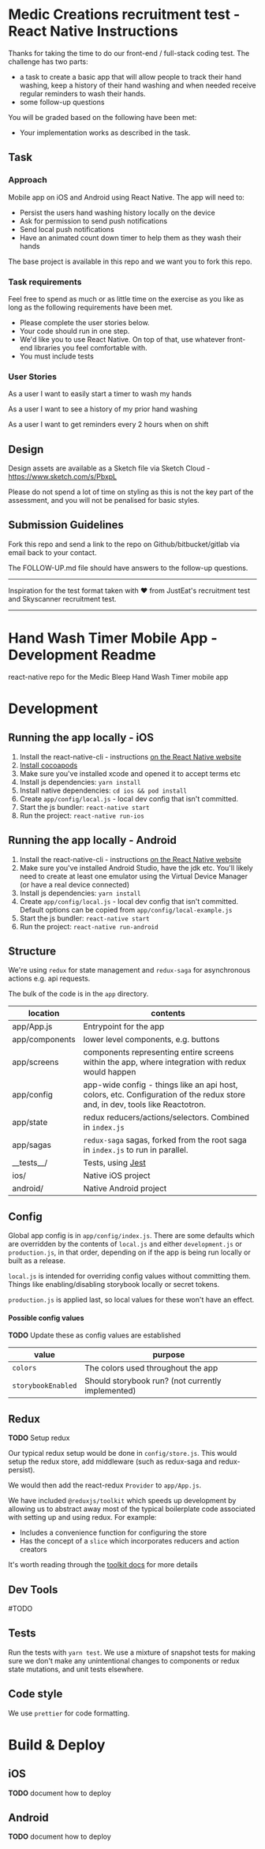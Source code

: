 # Medic Creations recruitment test - React Native Instructions

Thanks for taking the time to do our front-end / full-stack coding test. The challenge has two parts:

* a task to create a basic app that will allow people to track their hand washing, keep a history of their hand washing and when needed receive regular reminders to wash their hands.
* some follow-up questions

You will be graded based on the following have been met:

* Your implementation works as described in the task.

## Task
### Approach

Mobile app on iOS and Android using React Native. The app will need to:

* Persist the users hand washing history locally on the device
* Ask for permission to send push notifications
* Send local push notifications
* Have an animated count down timer to help them as they wash their hands

The base project is available in this repo and we want you to fork this repo.

### Task requirements

Feel free to spend as much or as little time on the exercise as you like as long as the following requirements have been met.

* Please complete the user stories below.
* Your code should run in one step.
* We'd like you to use React Native. On top of that, use whatever front-end libraries you feel comfortable with.
* You must include tests

### User Stories

As a user I want to easily start a timer to wash my hands

As a user I want to see a history of my prior hand washing

As a user I want to get reminders every 2 hours when on shift

## Design

Design assets are available as a Sketch file via Sketch Cloud - https://www.sketch.com/s/PbxpL

Please do not spend a lot of time on styling as this is not the key part of the assessment, and you will not be penalised for basic styles. 


## Submission Guidelines

Fork this repo and send a link to the repo on Github/bitbucket/gitlab via email back to your contact.

The FOLLOW-UP.md file should have answers to the follow-up questions.

---

Inspiration for the test format taken with ❤️ from JustEat's recruitment test and Skyscanner recruitment test.

---

# Hand Wash Timer Mobile App - Development Readme

react-native repo for the Medic Bleep Hand Wash Timer mobile app

# Development

## Running the app locally - iOS

1. Install the react-native-cli - instructions [on the React Native website](https://facebook.github.io/react-native/docs/getting-started)
2. [Install cocoapods](https://guides.cocoapods.org/using/getting-started.html)
3. Make sure you've installed xcode and opened it to accept terms etc
4. Install js dependencies: `yarn install`
5. Install native dependencies: `cd ios && pod install`
5. Create `app/config/local.js` - local dev config that isn't committed.
6. Start the js bundler: `react-native start`
7. Run the project: `react-native run-ios`

## Running the app locally - Android

1. Install the react-native-cli - instructions [on the React Native website](https://facebook.github.io/react-native/docs/getting-started)
2. Make sure you've installed Android Studio, have the jdk etc. You'll likely need to create at least one emulator using the Virtual Device Manager (or have a real device connected)
3. Install js dependencies: `yarn install`
4. Create `app/config/local.js` - local dev config that isn't committed. Default options can be copied from `app/config/local-example.js`
5. Start the js bundler: `react-native start`
6. Run the project: `react-native run-android`

## Structure

We're using `redux` for state management and `redux-saga` for asynchronous actions e.g. api requests.

The bulk of the code is in the `app` directory.

| location       | contents                                                                                                               |
| -------------- | ---------------------------------------------------------------------------------------------------------------------- |
| app/App.js     | Entrypoint for the app                                                                                                 |
| app/components | lower level components, e.g. buttons                                                                                   |
| app/screens    | components representing entire screens within the app, where integration with redux would happen                       |
| app/config     | app-wide config - things like an api host, colors, etc. Configuration of the redux store and, in dev, tools like Reactotron. |
| app/state      | redux reducers/actions/selectors. Combined in `index.js`                                                               |
| app/sagas      | `redux-saga` sagas, forked from the root saga in `index.js` to run in parallel.                                        |
| \_\_tests\_\_/ | Tests, using [Jest](https://jestjs.io/)                                                                                |
| ios/           | Native iOS project
| android/       | Native Android project

## Config

Global app config is in `app/config/index.js`. There are some defaults which are overridden by the contents of `local.js` and either `development.js` or `production.js`, in that order, depending on if the app is being run locally or built as a release.

`local.js` is intended for overriding config values without committing them. Things like enabling/disabling storybook locally or secret tokens.

`production.js` is applied last, so local values for these won't have an effect.

#### Possible config values

**TODO** Update these as config values are established

| value              | purpose                                                                |
| ------------------ | ---------------------------------------------------------------------- |
| `colors`           | The colors used throughout the app
| `storybookEnabled` | Should storybook run? (not currently implemented)

## Redux

**TODO** Setup redux

Our typical redux setup would be done in `config/store.js`. This would setup the redux store, add middleware (such as redux-saga and redux-persist).

We would then add the react-redux `Provider` to `app/App.js`.

We have included `@reduxjs/toolkit` which speeds up development by allowing us to abstract away most of the typical boilerplate code associated with setting up and using redux. For example:
- Includes a convenience function for configuring the store
- Has the concept of a `slice` which incorporates reducers and action creators

It's worth reading through the [toolkit docs](https://redux-toolkit.js.org/) for more details

## Dev Tools

#TODO

## Tests

Run the tests with `yarn test`. We use a mixture of snapshot tests for making sure we don't make any unintentional changes to components or redux state mutations, and unit tests elsewhere.

## Code style

We use `prettier` for code formatting.

# Build & Deploy

## iOS

**TODO** document how to deploy

## Android

**TODO** document how to deploy
